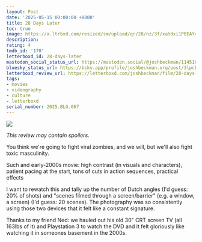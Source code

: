 ```yaml
---
layout: Post
date: '2025-05-15 00:00:00 +0000'
title: 28 Days Later
toc: true
image: https://a.ltrbxd.com/resized/sm/upload/qr/28/nz/3f/xaYdxi1PBEAYvqknvAmMPK5Eff3-0-600-0-900-crop.jpg?v=22d7237ed9
description:
rating: 4
tmdb_id: '170'
letterboxd_id: 28-days-later
mastodon_social_status_url: https://mastodon.social/@joshbeckman/114518719376588359
bluesky_status_url: https://bsky.app/profile/joshbeckman.org/post/3lpckwhj3u32n
letterboxd_review_url: https://letterboxd.com/joshbeckman/film/28-days-later/
tags:
- movies
- videography
- culture
- letterboxd
serial_number: 2025.BLG.067
---
```

 <p><img src="https://a.ltrbxd.com/resized/sm/upload/qr/28/nz/3f/xaYdxi1PBEAYvqknvAmMPK5Eff3-0-600-0-900-crop.jpg?v=22d7237ed9"/></p> <p><em>This review may contain spoilers.</em></p> <p>You think we're going to fight viral zombies, and we will, but we'll also fight toxic masculinity.</p><p>Such and early-2000s movie: high contrast (in visuals and characters), patient pacing at the start, tons of cuts in action sequences, practical effects</p><p>I want to rewatch this and tally up the number of Dutch angles (I'd guess: 20% of shots) and "scenes filmed through a screen/barrier" (e.g. a window, a screen) (I'd guess: 20 scenes). The photography was so consistently using those two devices that it felt like a constant signature.</p><p>Thanks to my friend Ned: we hauled out his old 30" CRT screen TV (all 163lbs of it) and Playstation 3 to watch the DVD and it felt gloriously like watching it in someones basement in the 2000s.</p> 
